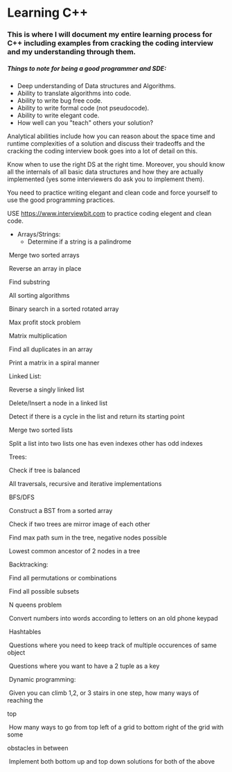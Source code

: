 # Learning C++
### This is where I will document my entire learning process for C++ including examples from cracking the coding interview and my understanding through them.

##### Things to note for being a good programmer and SDE:

- Deep understanding of Data structures and Algorithms.
- Ability to translate algorithms into code.
- Ability to write bug free code.
- Ability to write formal code (not pseudocode).
- Ability to write elegant code.
- How well can you "teach" others your solution?

Analytical abilities include how you can reason about the space time and runtime complexities of a solution and discuss their tradeoffs and the cracking the coding interview book goes into a lot of detail on this.

Know when to use the right DS at the right time.
Moreover, you should know all the internals of all basic data structures and how they are actually implemented (yes some interviewers do ask you to implement them).

You need to practice writing elegant and clean code and force yourself to use the good programming practices.

USE https://www.interviewbit.com to practice coding elegent and clean code.

- Arrays/Strings:
   - Determine if a string is a palindrome

­ Merge two sorted arrays

­ Reverse an array in place

­ Find substring

­ All sorting algorithms

­ Binary search in a sorted rotated array

­ Max profit stock problem

­ Matrix multiplication

­ Find all duplicates in an array

­ Print a matrix in a spiral manner

­ Linked List:

­ Reverse a singly linked list

­ Delete/Insert a node in a linked list

­ Detect if there is a cycle in the list and return its starting point

­ Merge two sorted lists

­ Split a list into two lists one has even indexes other has odd indexes

­ Trees:

­ Check if tree is balanced

­ All traversals, recursive and iterative implementations

­ BFS/DFS

­ Construct a BST from a sorted array

­ Check if two trees are mirror image of each other

­ Find max path sum in the tree, negative nodes possible

­ Lowest common ancestor of 2 nodes in a tree

­ Backtracking:

­ Find all permutations or combinations

­ Find all possible subsets

­ N queens problem

­ Convert numbers into words according to letters on an old phone keypad

­ Hashtables

­ Questions where you need to keep track of multiple occurences of same object

­ Questions where you want to have a 2 tuple as a key

­ Dynamic programming:

­ Given you can climb 1,2, or 3 stairs in one step, how many ways of reaching the

top

­ How many ways to go from top left of a grid to bottom right of the grid with some

obstacles in between

­ Implement both bottom up and top down solutions for both of the above
